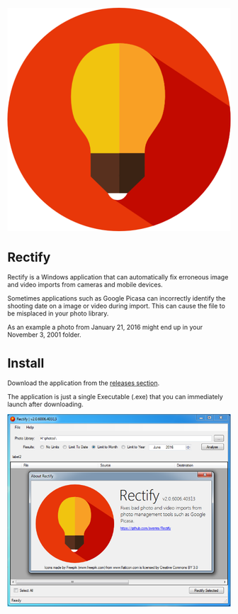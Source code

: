 <p align="center">

  ![logo](https://raw.githubusercontent.com/sverrirs/Rectify/master/RectifyUI/images/light-bulb-512.png)
  
  <!--img src="https://raw.githubusercontent.com/sverrirs/Rectify/master/RectifyUI/images/light-bulb-512.png" alt="Rectify logo"  property="og:image" width="256"/-->
  
</p>

# Rectify
Rectify is a Windows application that can automatically fix erroneous image and video imports from cameras and mobile devices. 

Sometimes applications such as Google Picasa can incorrectly identify the shooting date on a image or video during import. This can cause the file to be misplaced in your photo library. 

As an example a photo from January 21, 2016 might end up in your November 3, 2001 folder.

# Install
Download the application from the <a href="https://github.com/sverrirs/Rectify/releases">releases section</a>. 

The application is just a single Executable (.exe) that you can immediately launch after downloading.

<p align="center">
  <img src="https://raw.githubusercontent.com/sverrirs/Rectify/master/Docs/v2.0/screenshot.png" alt="Rectify's main screen" />
</p>

<link href='https://raw.githubusercontent.com/sverrirs/Rectify/master/RectifyUI/images/light-bulb-512.png' rel='image_src'/>
<meta content='https://raw.githubusercontent.com/sverrirs/Rectify/master/RectifyUI/images/light-bulb-512.png' property='og:image'/>
<meta content='https://raw.githubusercontent.com/sverrirs/Rectify/master/RectifyUI/images/light-bulb-512.png' name='twitter:image:src'/>